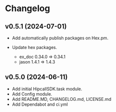 # Changelog

## v0.5.1 (2024-07-01)

- Add automatically publish packages on Hex.pm.
- Update hex packages.

  - ex_doc 0.34.0 => 0.34.1
  - jason 1.4.1 => 1.4.3

## v0.5.0 (2024-06-11)

- Add initial HipcallSDK.task module.
- Add Config module.
- Add README.MD, CHANGELOG.md, LICENSE.md
- Add Dependabot and ci.yml